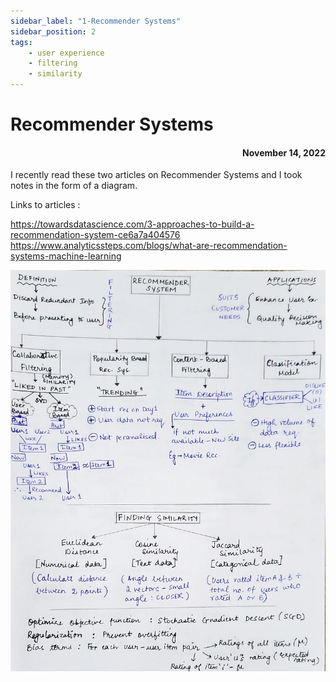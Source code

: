 ```yaml
---
sidebar_label: "1-Recommender Systems"
sidebar_position: 2
tags:
    - user experience
    - filtering
    - similarity
---
```


# Recommender Systems
#### <div align = "right">November 14, 2022</div>

I recently read these two articles on Recommender Systems and I took notes in the form of a diagram. 

Links to articles : 

https://towardsdatascience.com/3-approaches-to-build-a-recommendation-system-ce6a7a404576
https://www.analyticssteps.com/blogs/what-are-recommendation-systems-machine-learning

![](/RecommenderSystems.jpg)